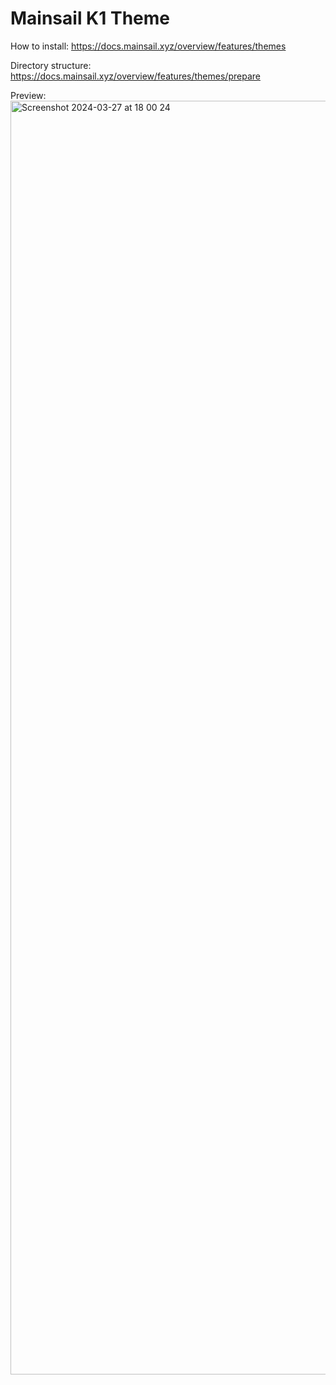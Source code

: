# Mainsail K1 Theme
How to install:
https://docs.mainsail.xyz/overview/features/themes

Directory structure:
https://docs.mainsail.xyz/overview/features/themes/prepare

Preview:
<img width="2038" alt="Screenshot 2024-03-27 at 18 00 24" src="https://github.com/artemsvit/Mainsail-K1-Theme/assets/156072729/5728b0ab-54cc-4326-8660-d7ab953e49ed">
